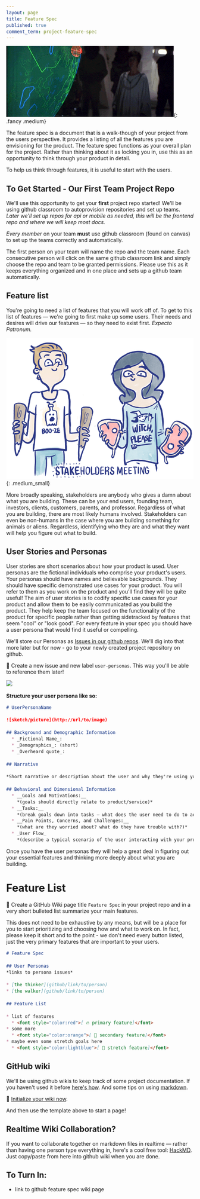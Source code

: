 ```yaml
---
layout: page
title: Feature Spec
published: true
comment_term: project-feature-spec
---
```



![](img/feature_spec.gif){: .fancy .medium}


The feature spec is a document that is a walk-though of your project from the users perspective. It provides a listing of all the features you are envisioning for the product. The feature spec functions as your overall plan for the project. Rather than thinking about it as locking you in, use this as an opportunity to think through your product in detail.

To help us think through features, it is useful to start with the users.


## To Get Started - Our First Team Project Repo

We'll use this opportunity to get your **first** project repo started!  We'll be using github classroom to autoprovision repositories and set up teams. *Later we'll set up repos for api or mobile as needed, this will be the frontend repo and where we will keep most docs.*

*Every member* on your team **must** use github classroom (found on canvas) to set up the teams correctly and automatically.

The first person on your team will name the repo and the team name. Each consecutive person will click on the same github classroom link and simply choose the repo and team to be granted permissions. Please use this as it keeps everything organized and in one place and sets up a github team automatically.



## Feature list

You're going to need a list of features that you will work off of. To get to this list of features — we're going to first make up some users. Their needs and desires will drive our features — so they need to exist first. *Expecto Patronum.*

![](img/stakeholders-meeting.gif){: .medium_small}

More broadly speaking, stakeholders are anybody who gives a damn about what you are building. These can be your end users, founding team, investors, clients, customers, parents, and professor. Regardless of what you are building, there are most likely humans involved. Stakeholders can even be non-humans in the case where you are building something for animals or aliens. Regardless, identifying who they are and what they want will help you figure out what to build.

## User Stories and Personas

User stories are short scenarios about how your product is used.  User personas are the fictional individuals who comprise your product's users.  Your personas should have names and believable backgrounds.  They should have specific demonstrated use cases for your product.  You will refer to them as you work on the product and you'll find they will be quite useful!  The aim of user stories is to codify specific use cases for your product and allow them to be easily communicated as you build the product.  They help keep the team focused on the functionality of the product for specific people rather than getting sidetracked by features that seem "cool" or "look good".  For every feature in your spec you should have a user persona that would find it useful or compelling.

We'll store our Personas as [Issues in our github repos](https://help.github.com/articles/creating-an-issue/). We'll dig into that more later but for now - go to your newly created project repository on github. 

🚀 Create a new issue and new label `user-personas`.  This way you'll be able to reference them later!

![](img/user-personas.jpg)

__Structure your user persona like so:__

```markdown
# UserPersonaName

![sketch/picture](http://url/to/image)

## Background and Demographic Information
  * _Fictional Name_:
  * _Demographics_: (short)
  * _Overheard quote_:

## Narrative

*Short narrative or description about the user and why they're using your product/service (try to capture their attitudes, needs, problems/concerns, and experience)*

## Behavioral and Dimensional Information
  * __Goals and Motivations:__
    *(goals should directly relate to product/service)*
  * __Tasks:__
    *(break goals down into tasks — what does the user need to do to accomplish a particular goal)*
  * __Pain Points, Concerns, and Challenges:__
    *(what are they worried about? what do they have trouble with?)*
  * _User Flow_
    *(describe a typical scenario of the user interacting with your product – this is a short ordered list of actions)*
```

Once you have the user personas they will help a great deal in figuring out your essential features and thinking more deeply about what you are building.

# Feature List 

🚀 Create a GitHub Wiki page title `Feature Spec` in your project repo and in a very short bulleted list summarize your main features.

This does not need to be exhaustive by any means, but will be a place for you to start prioritizing and choosing how and what to work on. In fact, please keep it short and to the point - we don't need every button listed, just the very primary features that are important to your users.

```markdown
# Feature Spec

## User Personas
*links to persona issues*

* [the thinker](github/link/to/person)
* [the walker](github/link/to/person)

## Feature List

* list of features
  * <font style="color:red">[ 🔥 primary feature]</font>
* some more
  * <font style="color:orange">[ 💼 secondary feature]</font>
* maybe even some stretch goals here
  * <font style="color:lightblue">[ 🏹 stretch feature]</font>

```

## GitHub wiki

We'll be using github wikis to keep track of some project documentation. If you haven't used it before [here's how](https://help.github.com/articles/about-github-wikis/). And some tips on using [markdown](https://guides.github.com/features/mastering-markdown/).

🚀 [Initialize your wiki now](https://help.github.com/articles/about-github-wikis/).

And then use the template above to start a page!

## Realtime Wiki Collaboration? 

If you want to collaborate together on markdown files in realtime — rather than having one person type everything in, here's a cool free tool: [HackMD](https://hackmd.io).   Just copy/paste from here into github wiki when you are done. 


## To Turn In:

* link to github feature spec wiki page
